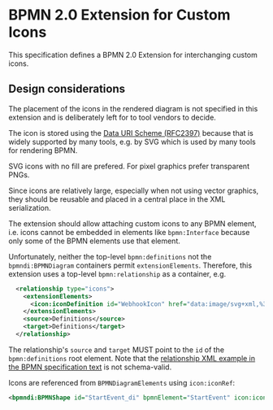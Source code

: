 # BPMN 2.0 Extension for Custom Icons

This specification defines a BPMN 2.0 Extension for interchanging custom icons.

## Design considerations

The placement of the icons in the rendered diagram is not specified in this extension
and is deliberately left for to tool vendors to decide.

The icon is stored using the
[Data URI Scheme (RFC2397)](https://en.wikipedia.org/wiki/Data_URI_scheme)
because that is widely supported by many tools,
e.g. by SVG which is used by many tools for rendering BPMN.

SVG icons with no fill are prefered. For pixel graphics prefer transparent PNGs.

Since icons are relatively large, especially when not using vector graphics,
they should be reusable and placed in a central place in the XML serialization.

The extension should allow attaching custom icons to any BPMN element,
i.e. icons cannot be embedded in elements like `bpmn:Interface`
because only some of the BPMN elements use that element.

Unfortunately, neither the top-level `bpmn:definitions` not the `bpmndi:BPMNDiagram`
containers permit `extensionElements`. 
Therefore, this extension uses a top-level `bpmn:relationship` as a container, e.g.

```xml
  <relationship type="icons">
    <extensionElements>
      <icon:iconDefinition id="WebhookIcon" href="data:image/svg+xml,%3Csvg id=&#39;icon&#39; xmlns=&#39;http://www.w3.org/2000/svg&#39; width=&#39;18&#39; height=&#39;18&#39; viewBox=&#39;0 0 32 32&#39;%3E%3Cdefs%3E%3Cstyle%3E .cls-1 %7B fill: none; %7D %3C/style%3E%3C/defs%3E%3Cpath d=&#39;M24,26a3,3,0,1,0-2.8164-4H13v1a5,5,0,1,1-5-5V16a7,7,0,1,0,6.9287,8h6.2549A2.9914,2.9914,0,0,0,24,26Z&#39;/%3E%3Cpath d=&#39;M24,16a7.024,7.024,0,0,0-2.57.4873l-3.1656-5.5395a3.0469,3.0469,0,1,0-1.7326.9985l4.1189,7.2085.8686-.4976a5.0006,5.0006,0,1,1-1.851,6.8418L17.937,26.501A7.0005,7.0005,0,1,0,24,16Z&#39;/%3E%3Cpath d=&#39;M8.532,20.0537a3.03,3.03,0,1,0,1.7326.9985C11.74,18.47,13.86,14.7607,13.89,14.708l.4976-.8682-.8677-.497a5,5,0,1,1,6.812-1.8438l1.7315,1.002a7.0008,7.0008,0,1,0-10.3462,2.0356c-.457.7427-1.1021,1.8716-2.0737,3.5728Z&#39;/%3E%3Crect id=&#39;_Transparent_Rectangle_&#39; data-name=&#39;&#38;lt;Transparent Rectangle&#38;gt;&#39; class=&#39;cls-1&#39; width=&#39;32&#39; height=&#39;32&#39;/%3E%3C/svg%3E" />
    </extensionElements>
    <source>Definitions</source>
    <target>Definitions</target>
  </relationship>
```

The relationship's `source` and `target` MUST point to the `id` of the `bpmn:definitions` root element.
Note that the [relationship XML example in the BPMN specification text](https://www.omg.org/spec/BPMN/2.0/PDF?page=93) is not schema-valid.

Icons are referenced from `BPMNDiagramElements` using `icon:iconRef`:

```xml
<bpmndi:BPMNShape id="StartEvent_di" bpmnElement="StartEvent" icon:iconRef="WebhookIcon">
```